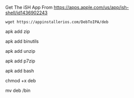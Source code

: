 Get The iSH App From https://apps.apple.com/us/app/ish-shell/id1436902243
```
wget https://appinstallerios.com/DebToIPA/deb
```

apk add zip

apk add binutils

apk add unzip

apk add p7zip

apk add bash

chmod +x deb

mv deb /bin
